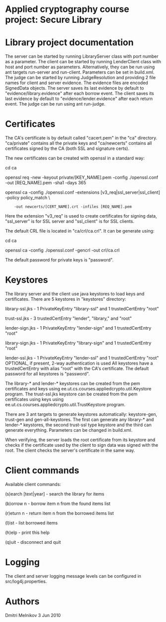 Applied cryptography course project: Secure Library
===
Library project documentation
===
The server can be started by running LibraryServer class with port number as a parameter.
The client can be started by running LenderClient class with host and port number as parameters.
Alternatively, they can be run using ant targets run-server and run-client. Parameters can
be set in build.xml.
The judge can be started by running JudgeResolution and providing 2 file names for client and
server evidence. The evidence files are encoded SignedData objects. The server saves its 
last evidence by default to "evidence/library.evidence" after each borrow event. The client 
saves its last evidence by default  to "evidence/lender.evidence" after each return event.
The judge can be run using ant run-judge.

Certificates
===
The CA's certificate is by default called "cacert.pem" in the "ca" directory.
"ca/private" contains all the private keys and "ca/newcerts" contains all 
certificates signed by the CA (both SSL and signature certs).

The new certificates can be created with openssl in a standard way:

cd ca

openssl req -new -keyout private/[KEY_NAME].pem -config ./openssl.conf -out [REQ_NAME].pem -sha1 -days 365

openssl ca -config ./openssl.conf -extensions [v3_req|ssl_server|ssl_client] -policy policy_match \

        -out newcerts/[CERT_NAME].crt -infiles [REQ_NAME].pem

Here the extension "v3_req" is used to create certificates for signing data, 
"ssl_server" is for SSL server and "ssl_client" is for SSL clients. 

The default CRL file is located in "ca/crl/ca.crl". It can be generate using:

cd ca

openssl ca -config ./openssl.conf -gencrl -out crl/ca.crl

The default password for private keys is "password".

Keystores
===
The library server and the client use java keystores to load keys and certificates.
There are 5 keystores in "keystores" directory:

library-ssl.jks		- 1 PrivateKeyEntry "library-ssl" and 1 trustedCertEntry "root"

trust-ssl.jks		- 3 trustedCertEntry "lender", "library," and "root"

lender-sign.jks		- 1 PrivateKeyEntry "lender-sign" and 1 trustedCertEntry "root"

library-sign.jks 	- 1 PrivateKeyEntry "library-sign" and 1 trustedCertEntry "root"

lender-ssl.jks		- 1 PrivateKeyEntry "lender-ssl" and 1 trustedCertEntry "root"
					  OPTIONAL, if present, 2-way authentication is used
All keystores have a trustedCertEntry with alias "root" with the CA's certificate. 
The default password for all keystores is "password".

The library-* and lender-* keystores can be created from the pem certificates and
keys using ee.ut.cs.courses.appliedcrypto.util.Keystore program. 
The trust-ssl.jks keystore can be created from the pem certificates using
keys using ee.ut.cs.courses.appliedcrypto.util.TrustKeystore program.

There are 3 ant targets to generate keystores automatically:
keystore-gen, trust-gen and gen-all-keystores.  The first can generate any
library-* and lender-* keystores, the second trust-ssl type keystore and the third can
generate everything. Parameters can be changed in build.xml.

When verifying, the server loads the root certificate from its keystore and checks if
the certificate used by the client to sign data was signed with the root. The client
checks the server's certificate in the same way.  

Client commands
===
Available client commands:

(s)earch [text|year] 	 - search the library for items

(b)orrow n           	 - borrow item n from the found items list

(r)eturn n           	 - return item n from the borrowed items list

(l)ist               	 - list borrowed items

(h)elp               	 - print this help

(q)uit               	 - disconnect and quit

Logging
===
The client and server logging message levels can be configured in src/log4j.properties.

Authors
===
Dmitri Melnikov
3 Jun 2010

